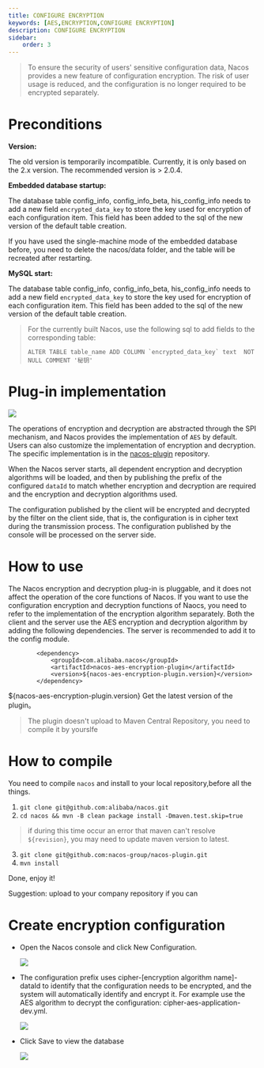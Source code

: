 ```yaml
---
title: CONFIGURE ENCRYPTION
keywords: [AES,ENCRYPTION,CONFIGURE ENCRYPTION]
description: CONFIGURE ENCRYPTION
sidebar:
    order: 3
---
```


> To ensure the security of users' sensitive configuration data, Nacos provides a new feature of configuration encryption. The risk of user usage is reduced, and the configuration is no longer required to be encrypted separately.

# Preconditions

**Version:**

The old version is temporarily incompatible. Currently, it is only based on the 2.x version. The recommended version is > 2.0.4.

**Embedded database startup:**

The database table config_info, config_info_beta, his_config_info needs to add a new field `encrypted_data_key` to store the key used for encryption of each configuration item. This field has been added to the sql of the new version of the default table creation.

If you have used the single-machine mode of the embedded database before, you need to delete the nacos/data folder, and the table will be recreated after restarting.

**MySQL start:**

The database table config_info, config_info_beta, his_config_info needs to add a new field `encrypted_data_key` to store the key used for encryption of each configuration item. This field has been added to the sql of the new version of the default table creation.

> For the currently built Nacos, use the following sql to add fields to the corresponding table:
>
> ``ALTER TABLE table_name ADD COLUMN `encrypted_data_key` text  NOT NULL COMMENT '秘钥'``

# Plug-in implementation

![](https://tva1.sinaimg.cn/large/008i3skNly1gvsu112vnnj314b0u0764.jpg)

The operations of encryption and decryption are abstracted through the SPI mechanism, and Nacos provides the implementation of `AES` by default. Users can also customize the implementation of encryption and decryption. The specific implementation is in the [nacos-plugin](https://github.com/nacos-group/nacos-plugin) repository.

When the Nacos server starts, all dependent encryption and decryption algorithms will be loaded, and then by publishing the prefix of the configured `dataId` to match whether encryption and decryption are required and the encryption and decryption algorithms used.

The configuration published by the client will be encrypted and decrypted by the filter on the client side, that is, the configuration is in cipher text during the transmission process. The configuration published by the console will be processed on the server side.

# How to use

The Nacos encryption and decryption plug-in is pluggable, and it does not affect the operation of the core functions of Nacos. If you want to use the configuration encryption and decryption functions of Naocs, you need to refer to the implementation of the encryption algorithm separately. Both the client and the server use the AES encryption and decryption algorithm by adding the following dependencies. The server is recommended to add it to the config module.

```
        <dependency>
            <groupId>com.alibaba.nacos</groupId>
            <artifactId>nacos-aes-encryption-plugin</artifactId>
            <version>${nacos-aes-encryption-plugin.version}</version>
        </dependency>
```
${nacos-aes-encryption-plugin.version} Get the latest version of the plugin。

> The plugin doesn't upload to Maven Central Repository, you need to compile it by yourslfe

# How to compile

You need to compile `nacos` and install to your local repository,before all the things.

1. `git clone git@github.com:alibaba/nacos.git`
2. `cd nacos && mvn -B clean package install -Dmaven.test.skip=true`

> if during this time occur an error that maven can't resolve `${revision}`, you may need to update maven version to latest.

3. `git clone git@github.com:nacos-group/nacos-plugin.git`
4. `mvn install`

Done, enjoy it!

Suggestion: upload to your company repository if you can

# Create encryption configuration

- Open the Nacos console and click New Configuration.

  ![](https://tva1.sinaimg.cn/large/e6c9d24ely1h0cxaklw10j21g20u0ac8.jpg)
- The configuration prefix uses cipher-[encryption algorithm name]-dataId to identify that the configuration needs to be encrypted, and the system will automatically identify and encrypt it. For example use the AES algorithm to decrypt the configuration: cipher-aes-application-dev.yml.

  ![](https://tva1.sinaimg.cn/large/e6c9d24ely1h0cxs40s2tj21b40u0whw.jpg)
- Click Save to view the database

  ![](https://tva1.sinaimg.cn/large/e6c9d24ely1h0cxwhdc77j21xm0bumz2.jpg)